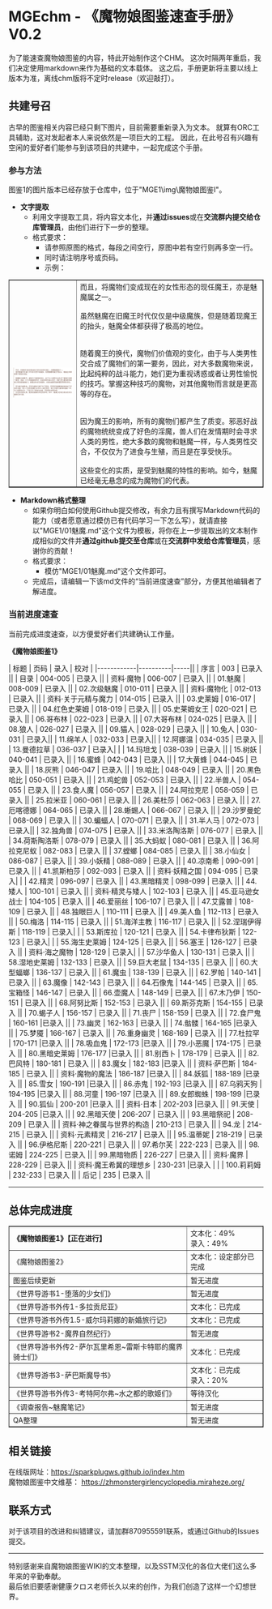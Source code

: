 # MGEchm - 《魔物娘图鉴速查手册》V0.2

为了能速查魔物娘图鉴的内容，特此开始制作这个CHM。
这次时隔两年重启，我们决定使用markdown来作为基础的文本载体。
这之后，手册更新将主要以线上版本为准，离线chm版将不定时release（欢迎敲打）。

## 共建号召

古早的图鉴相关内容已经只剩下图片，目前需要重新录入为文本。
就算有ORC工具辅助，这对发起者本人来说依然是一项巨大的工程。
因此，在此号召有兴趣有空闲的爱好者们能参与到该项目的共建中，一起完成这个手册。

### 参与方法

图鉴1的图片版本已经存放于仓库中，位于"MGE1\img\魔物娘图鉴I"。

- **文字提取**
    - 利用文字提取工具，将内容文本化，并**通过issues**或在**交流群内提交给仓库管理员**，由他们进行下一步的整理。
    - 格式要求：
        - 请参照原图的格式，每段之间空行，原图中若有空行则再多空一行。
        - 同时请注明序号或页码。
        - 示例：
<table border="1">
<tr><td><img src="sample1.png"></td><td>而且，将魔物们变成现在的女性形态的现任魔王，亦是魅魔属之一。<br><br>虽然魅魔在旧魔王时代仅仅是中级魔族，但是随着现魔王的抬头，魅魔全体都获得了极高的地位。<br><br><br>随着魔王的换代，魔物们价值观的变化，由于与人类男性交合成了魔物们的第一要务，因此，对大多数魔物来说，比起纯粹的战斗能力，她们更为重视诱惑或者让男性愉悦的技巧。掌握这种技巧的魔物，对其他魔物而言就是更高等的存在。<br><br><br>因为魔王的影响，所有的魔物们都产生了质变。邪恶好战的魔物统统变成了好色的淫魔，兽人们在发情期时会寻求人类的男性，绝大多数的魔物和魅魔一样，与人类男性交合，不仅仅为了进食与生殖，而且是在享受快乐。<br><br>这些变化的实质，是受到魅魔的特性的影响。如今，魅魔已经毫无悬念的成为魔物们的代表。</td></tr>
</table>

- **Markdown格式整理**
    - 如果你明白如何使用Github提交修改，有余力且有撰写Markdown代码的能力（或者愿意通过模仿已有代码学习一下怎么写），就请直接以"MGE1/01魅魔.md"这个文件为模板，将你在上一步提取出的文本制作成相似的文件并**通过github提交至仓库**或在**交流群中发给仓库管理员**，感谢你的贡献！
    - 格式要求：
        - 模仿"MGE1/01魅魔.md"这个文件即可。
    - 完成后，请编辑一下该md文件的“当前进度速查”部分，方便其他编辑者了解进度。

### 当前进度速查

当前完成进度速查，以方便爱好者们共建确认工作量。

**《魔物娘图鉴1》**

| 标题         | 页码       | 录入  | 校对 |
|------------|----------|-----||
| 序言         | 003      | 已录入 ||
| 目录         | 004-005  | 已录入 ||
| 资料·魔物      | 006-007  | 已录入 ||
| 01.魅魔      | 008-009  | 已录入 ||
| 02.次级魅魔    | 010-011  | 已录入 ||
| 资料·魔物化     | 012-013  | 已录入 ||
| 资料·关于元精与魔力 | 014-015  | 已录入 ||
| 03.史莱姆     | 016-017  | 已录入 ||
| 04.红色史莱姆   | 018-019  | 已录入 ||
| 05.史莱姆女王   | 020-021  | 已录入 ||
| 06.哥布林     | 022-023  | 已录入 ||
| 07.大哥布林    | 024-025  | 已录入 ||
| 08.狼人      | 026-027  | 已录入 ||
| 09.猫人      | 028-029  | 已录入 ||
| 10.兔人      | 030-031  | 已录入||
| 11.绵羊人     | 032-033  | 已录入||
| 12.阿娜温     | 034-035  | 已录入 ||
| 13.曼德拉草    | 036-037  | 已录入| |
| 14.玛坦戈     | 038-039  | 已录入 ||
| 15.树妖    | 040-041  | 已录入 ||
| 16.蜜蜂    | 042-043  | 已录入 ||
| 17.大黄蜂   | 044-045  | 已录入 ||
| 18.灰熊    | 046-047  | 已录入 ||
| 19.哈比    | 048-049  | 已录入 ||
| 20.黑色哈比  | 050-051  | 已录入 ||
| 21.鸡蛇兽   | 052-053  | 已录入 ||
| 22.半兽人   | 054-055  | 已录入 ||
| 23.食人魔   | 056-057  | 已录入 ||
| 24.阿拉克尼  | 058-059  | 已录入 ||
| 25.拉米亚   | 060-061  | 已录入 ||
| 26.美杜莎   | 062-063  | 已录入 ||
| 27.厄喀德娜  | 064-065  | 已录入 ||
| 28.蜥蜴人   | 066-067  | 已录入 ||
| 29.沙罗曼蛇  | 068-069  | 已录入 ||
| 30.蝙蝠人   | 070-071  | 已录入 ||
| 31.半人马   | 072-073  | 已录入||
| 32.独角兽   | 074-075  | 已录入 ||
| 33.米洛陶洛斯 | 076-077  | 已录入 ||
| 34.荷斯陶洛斯 | 078-079  | 已录入 ||
| 35.大蚂蚁   | 080-081  | 已录入 ||
| 36.阿拉克尼蚁 | 082-083  | 已录入 ||
| 37.螳螂    | 084-085  | 已录入 ||
| 38.小仙女   | 086-087  | 已录入 ||
| 39.小妖精   | 088-089  | 已录入 ||
| 40.凉南希   | 090-091  | 已录入 ||
| 41.凯斯柏莎  | 092-093  | 已录入 ||
| 资料·妖精之国  | 094-095  | 已录入| |
| 42.精灵    | 096-097  | 已录入 ||
| 43.黑暗精灵  | 098-099  | 已录入 ||
| 44.矮人    | 100-101  | 已录入 ||
| 资料·精灵与矮人  | 102-103  | 已录入 ||
| 45.亚马逊女战士 | 104-105  | 已录入 ||
| 46.爱丽丝    | 106-107  | 已录入 ||
| 47.艾露普    | 108-109  | 已录入 ||
| 48.独眼巨人   | 110-111  | 已录入 ||
| 49.美人鱼    | 112-113  | 已录入 ||
| 50.梅洛     | 114-115  | 已录入 ||
| 51.海洋主教   | 116-117  | 已录入 ||
| 52.涅瑞伊得斯  | 118-119  | 已录入| |
| 53.斯库拉    | 120-121  | 已录入 ||
| 54.卡律布狄斯  | 122-123  | 已录入| |
| 55.海生史莱姆 | 124-125  | 已录入 ||
| 56.塞王    | 126-127  | 已录入 ||
| 资料·海之魔物  | 128-129  | 已录入| |
| 57.沙华鱼人  | 130-131  | 已录入  ||
| 58.湿地史莱姆 | 132-133  | 已录入  ||
| 59.巨大老鼠  | 134-135  | 已录入  ||
| 60.大型蝠螂  | 136-137  | 已录入  ||
| 61.魔虫    | 138-139  | 已录入  ||
| 62.罗帕    | 140-141  | 已录入  ||
| 63.魔像    | 142-143  | 已录入  ||
| 64.石像鬼   | 144-145  | 已录入  ||
| 65.宝箱怪   | 146-147  | 已录入  ||
| 66.壶魔人   | 148-149  | 已录入  ||
| 67.木乃伊   | 150-151  |  已录入 ||
| 68.阿努比斯  | 152-153  | 已录入  ||
| 69.斯芬克斯  | 154-155  | 已录入  ||
| 70.蝎子人   | 156-157  | 已录入  ||
| 71.丧尸    | 158-159  | 已录入  ||
| 72.食尸鬼   | 160-161  |已录入   ||
| 73.幽灵    | 162-163  | 已录入  ||
| 74.骷髅    | 164-165  |已录入   ||
| 75.梦魇    | 166-167  | 已录入  ||
| 76.重身幽灵  | 168-169  | 已录入  ||
| 77.杜拉罕   | 170-171  |已录入   ||
| 78.吸血鬼   | 172-173  |已录入   ||
| 79.小恶魔   | 174-175  | 已录入  ||
| 80.黑暗史莱姆 | 176-177  |已录入   ||
| 81.别西卜   | 178-179  | 已录入  ||
| 82.巴风特   | 180-181  | 已录入  ||
| 83.魔女    | 182-183  |已录入   ||
| 资料·萨巴斯   | 184-185  | 已录入  ||
| 资料·魔物的魔法 | 186-187  |已录入   ||
| 84.妖狐    | 188-189  |已录入   ||
| 85.雪女    | 190-191  |已录入   ||
| 86.赤鬼    | 192-193  |已录入   ||
| 87.乌鸦天狗  | 194-195  |已录入   ||
| 88.河童    | 196-197  |已录入   ||
| 89.女郎蜘蛛  | 198-199  |已录入   ||
| 90.狐仙    | 200-201  |已录入   ||
| 资料·日本    | 202-203  |已录入   ||
| 91.天使         | 204-205  |已录入  ||
| 92.黑暗天使       | 206-207  | 已录入  ||
| 93.黑暗祭祀       | 208-209  | 已录入  ||
| 资料·神之眷属与世界的构造 | 210-213  | 已录入  ||
| 94.龙          | 214-215  | 已录入  ||
| 资料·元素精灵       | 216-217 | 已录入  ||
| 95.温蒂妮        | 218-219   | 已录入  ||
| 96.伊格尼斯       | 220-221 | 已录入  ||
| 97.希尔芙        | 222-223   | 已录入  ||
| 98.诺姆         | 224-225   | 已录入  ||
| 99.黑暗物质       | 226-227  | 已录入  ||
| 资料·魔界         | 228-229 | 已录入  ||
| 资料·魔王希冀的理想乡   | 230-231 |已录入 |   |
| 100.莉莉姆       | 232-233  | 已录入  ||
| 后记            | 235  | 已录入  ||
<hr>
<h2>总体完成进度</h2>
  <table border="1">
    <tr>
      <td><b>《魔物娘图鉴1》【正在进行】</b></td>
      <td>文本化：49%<br>录入：49%</td>
    </tr>
    <tr>
      <td>《魔物娘图鉴2》</td>
      <td>文本化：设定部分已完成</td>
    </tr>
    <tr>
      <td>图鉴后续更新</td>
      <td>暂无进度</td>
    </tr>
    <tr>
      <td>《世界导游书1-堕落的少女们》</td>
      <td>暂无进度</td>
    </tr>
    <tr>
      <td>《世界导游书外传1-多拉贡尼亚》</td>
      <td>文本化：已完成</td>
    </tr>
    <tr>
      <td>《世界导游书外传1.5-威尔玛莉娜的新婚旅行记》</td>
      <td>文本化：已完成</td>
    </tr>
    <tr>
      <td>《世界导游书2-魔界自然纪行》</td>
      <td>暂无进度</td>
    </tr>
    <tr>
      <td>《世界导游书外传2-萨尔瓦里希恩~雷斯卡特耶的魔界骑士们》</td>
      <td>文本化：已完成</td>
    </tr>
    <tr>
      <td>《世界导游书3-萨巴斯魔导书》</td>
      <td>文本化：已完成<br>录入：20%</td>
    </tr>
    <tr>
      <td>《世界导游书外传3-考特阿尔弗~水之都的歌姬们》</td>
      <td>等待汉化</td>
    </tr>
    <tr>
      <td>《调查报告~魅魔笔记》</td>
      <td>暂无进度</td>
    </tr>
    <tr>
      <td>QA整理</td>
      <td>暂无进度</td>
    </tr>

  </table>

  <h2>相关链接</h2>
  在线版网址：<a href="https://sparkplugws.github.io/index.htm">https://sparkplugws.github.io/index.htm</a><br>
  魔物娘图鉴中文维基：
  <a
    href="https://zhmonstergirlencyclopedia.miraheze.org/wiki/%E9%AD%94%E7%89%A9%E5%A8%98%E5%9B%BE%E9%89%B4%E4%B8%AD%E6%96%87%E7%BB%B4%E5%9F%BA%E7%A4%BE%E5%8C%BA">
    https://zhmonstergirlencyclopedia.miraheze.org/
  </a><br>

  <h2>联系方式</h2>
  对于该项目的改进和纠错建议，请加群870955591联系，或通过Github的Issues提交。<br>

  <hr>
  特别感谢来自魔物娘图鉴WIKI的文本整理，以及SSTM汉化的各位大佬们这么多年来的辛勤奉献。<br>
  最后依旧要感谢健康クロス老师长久以来的创作，为我们创造了这样一个幻想世界。<br>
